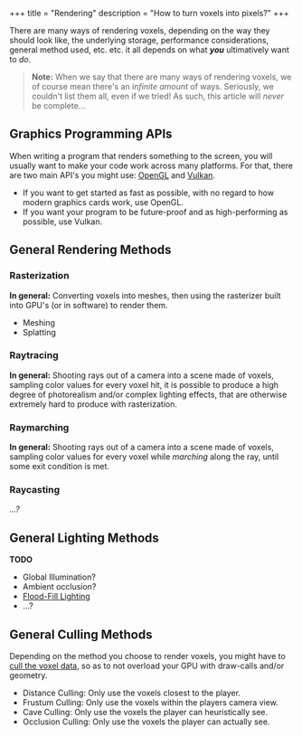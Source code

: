 +++
title = "Rendering"
description = "How to turn voxels into pixels?"
+++

There are many ways of rendering voxels, depending on the way they should look like, the underlying storage, performance considerations, general method used, etc. etc. it all depends on what ***you*** ultimatively want to *do*.

> **Note:** When we say that there are many ways of rendering voxels, we of course mean there's an *infinite amount* of ways. Seriously, we couldn't list them all, even if we tried! As such, this article will *never* be complete...

## Graphics Programming APIs

When writing a program that renders something to the screen, you will usually want to make your code work across many platforms. For that, there are two main API's you might use: [OpenGL](/wiki/rendering/opengl) and [Vulkan](/wiki/rendering/vulkan).

- If you want to get started as fast as possible, with no regard to how modern graphics cards work, use OpenGL.
- If you want your program to be future-proof and as high-performing as possible, use Vulkan.

## General Rendering Methods

### Rasterization

**In general:** Converting voxels into meshes, then using the rasterizer built into GPU's (or in software) to render them.

- Meshing
- Splatting

### Raytracing

**In general:** Shooting rays out of a camera into a scene made of voxels, sampling color values for every voxel hit, it is possible to produce a high degree of photorealism and/or complex lighting effects, that are otherwise extremely hard to produce with rasterization.

### Raymarching

**In general:** Shooting rays out of a camera into a scene made of voxels, sampling color values for every voxel while *marching* along the ray, until some exit condition is met.

### Raycasting

*...?*

## General Lighting Methods

**TODO**

- Global Illumination?
- Ambient occlusion?
- [Flood-Fill Lighting](https://web.archive.org/web/20210429192404/https://www.seedofandromeda.com/blogs/29-fast-flood-fill-lighting-in-a-blocky-voxel-game-pt-1)
- ...?

## General Culling Methods

Depending on the method you choose to render voxels, you might have to [cull the voxel data](/wiki/rendering/culling), so as to not overload your GPU with draw-calls and/or geometry.

- Distance Culling: Only use the voxels closest to the player.
- Frustum Culling: Only use the voxels within the players camera view.
- Cave Culling: Only use the voxels the player can heuristically see.
- Occlusion Culling: Only use the voxels the player can actually see.
